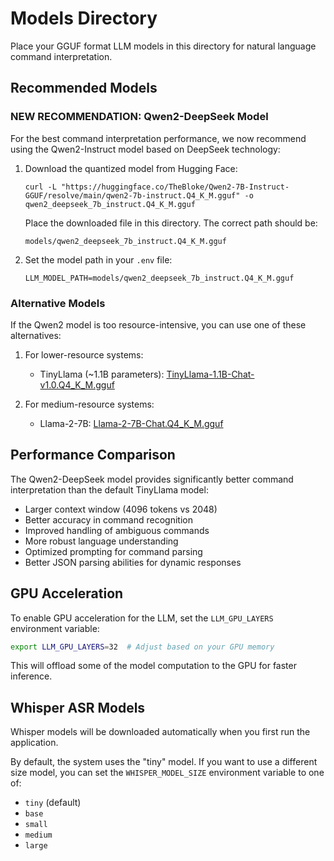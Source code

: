 # Models Directory

Place your GGUF format LLM models in this directory for natural language command interpretation.

## Recommended Models

### NEW RECOMMENDATION: Qwen2-DeepSeek Model

For the best command interpretation performance, we now recommend using the Qwen2-Instruct model based on DeepSeek technology:

1. Download the quantized model from Hugging Face:
   ```
   curl -L "https://huggingface.co/TheBloke/Qwen2-7B-Instruct-GGUF/resolve/main/qwen2-7b-instruct.Q4_K_M.gguf" -o qwen2_deepseek_7b_instruct.Q4_K_M.gguf
   ```
   
   Place the downloaded file in this directory. The correct path should be:
   ```
   models/qwen2_deepseek_7b_instruct.Q4_K_M.gguf
   ```

2. Set the model path in your `.env` file:
   ```
   LLM_MODEL_PATH=models/qwen2_deepseek_7b_instruct.Q4_K_M.gguf
   ```

### Alternative Models

If the Qwen2 model is too resource-intensive, you can use one of these alternatives:

1. For lower-resource systems:
   - TinyLlama (~1.1B parameters): [TinyLlama-1.1B-Chat-v1.0.Q4_K_M.gguf](https://huggingface.co/TheBloke/TinyLlama-1.1B-Chat-v1.0-GGUF/resolve/main/tinyllama-1.1b-chat-v1.0.Q4_K_M.gguf)

2. For medium-resource systems:
   - Llama-2-7B: [Llama-2-7B-Chat.Q4_K_M.gguf](https://huggingface.co/TheBloke/Llama-2-7B-Chat-GGUF/resolve/main/llama-2-7b-chat.Q4_K_M.gguf)

## Performance Comparison

The Qwen2-DeepSeek model provides significantly better command interpretation than the default TinyLlama model:

- Larger context window (4096 tokens vs 2048)
- Better accuracy in command recognition
- Improved handling of ambiguous commands
- More robust language understanding
- Optimized prompting for command parsing
- Better JSON parsing abilities for dynamic responses

## GPU Acceleration

To enable GPU acceleration for the LLM, set the `LLM_GPU_LAYERS` environment variable:

```bash
export LLM_GPU_LAYERS=32  # Adjust based on your GPU memory
```

This will offload some of the model computation to the GPU for faster inference.

## Whisper ASR Models

Whisper models will be downloaded automatically when you first run the application. 

By default, the system uses the "tiny" model. If you want to use a different size model, you can set the `WHISPER_MODEL_SIZE` environment variable to one of:
- `tiny` (default)
- `base`
- `small`
- `medium`
- `large`